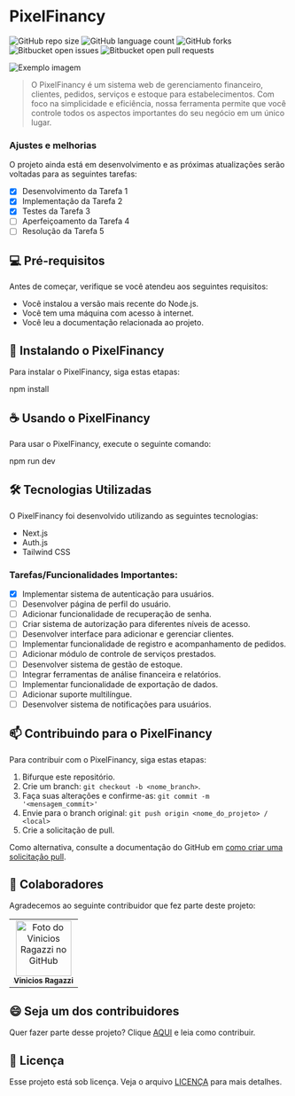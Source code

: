 # PixelFinancy

![GitHub repo size](https://img.shields.io/github/repo-size/ViniciosRagazzi/PixelFinancy?style=for-the-badge)
![GitHub language count](https://img.shields.io/github/languages/count/ViniciosRagazzi/PixelFinancy?style=for-the-badge)
![GitHub forks](https://img.shields.io/github/forks/ViniciosRagazzi/PixelFinancy?style=for-the-badge)
![Bitbucket open issues](https://img.shields.io/bitbucket/issues/ViniciosRagazzi/PixelFinancy?style=for-the-badge)
![Bitbucket open pull requests](https://img.shields.io/bitbucket/pr-raw/ViniciosRagazzi/PixelFinancy?style=for-the-badge)

<img src="imagem.png" alt="Exemplo imagem">

> O PixelFinancy é um sistema web de gerenciamento financeiro, clientes, pedidos, serviços e estoque para estabelecimentos. Com foco na simplicidade e eficiência, nossa ferramenta permite que você controle todos os aspectos importantes do seu negócio em um único lugar.

### Ajustes e melhorias

O projeto ainda está em desenvolvimento e as próximas atualizações serão voltadas para as seguintes tarefas:

- [x] Desenvolvimento da Tarefa 1
- [x] Implementação da Tarefa 2
- [x] Testes da Tarefa 3
- [ ] Aperfeiçoamento da Tarefa 4
- [ ] Resolução da Tarefa 5

## 💻 Pré-requisitos

Antes de começar, verifique se você atendeu aos seguintes requisitos:

- Você instalou a versão mais recente do Node.js.
- Você tem uma máquina com acesso à internet.
- Você leu a documentação relacionada ao projeto.

## 🚀 Instalando o PixelFinancy

Para instalar o PixelFinancy, siga estas etapas:

npm install

## ☕ Usando o PixelFinancy

Para usar o PixelFinancy, execute o seguinte comando:

npm run dev


## 🛠️ Tecnologias Utilizadas

O PixelFinancy foi desenvolvido utilizando as seguintes tecnologias:

- Next.js
- Auth.js
- Tailwind CSS

### Tarefas/Funcionalidades Importantes:

- [x] Implementar sistema de autenticação para usuários.
- [ ] Desenvolver página de perfil do usuário.
- [ ] Adicionar funcionalidade de recuperação de senha.
- [ ] Criar sistema de autorização para diferentes níveis de acesso.
- [ ] Desenvolver interface para adicionar e gerenciar clientes.
- [ ] Implementar funcionalidade de registro e acompanhamento de pedidos.
- [ ] Adicionar módulo de controle de serviços prestados.
- [ ] Desenvolver sistema de gestão de estoque.
- [ ] Integrar ferramentas de análise financeira e relatórios.
- [ ] Implementar funcionalidade de exportação de dados.
- [ ] Adicionar suporte multilíngue.
- [ ] Desenvolver sistema de notificações para usuários.

## 📫 Contribuindo para o PixelFinancy

Para contribuir com o PixelFinancy, siga estas etapas:

1. Bifurque este repositório.
2. Crie um branch: `git checkout -b <nome_branch>`.
3. Faça suas alterações e confirme-as: `git commit -m '<mensagem_commit>'`
4. Envie para o branch original: `git push origin <nome_do_projeto> / <local>`
5. Crie a solicitação de pull.

Como alternativa, consulte a documentação do GitHub em [como criar uma solicitação pull](https://help.github.com/en/github/collaborating-with-issues-and-pull-requests/creating-a-pull-request).

## 🤝 Colaboradores

Agradecemos ao seguinte contribuidor que fez parte deste projeto:

<table>
  <tr>
    <td align="center">
      <a href="#" title="defina o titulo do link">
        <img src="https://avatars3.githubusercontent.com/u/31936044" width="100px;" alt="Foto do Vinicios Ragazzi no GitHub"/><br>
        <sub>
          <b>Vinicios Ragazzi</b>
        </sub>
      </a>
    </td>
  </tr>
</table>

## 😄 Seja um dos contribuidores

Quer fazer parte desse projeto? Clique [AQUI](CONTRIBUTING.md) e leia como contribuir.

## 📝 Licença

Esse projeto está sob licença. Veja o arquivo [LICENÇA](LICENSE.md) para mais detalhes.



